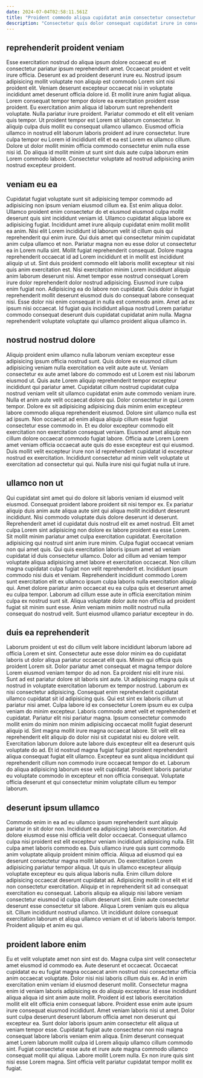 ```yaml
---
date: 2024-07-04T02:58:11.561Z
title: "Proident commodo aliqua cupidatat anim consectetur consectetur magna occaecat elit nisi aute ullamco cupidatat incididunt."
description: "Consectetur quis dolor consequat cupidatat irure in consectetur non in enim elit. Cillum do nostrud id."
---
```



## reprehenderit proident veniam

Esse exercitation nostrud do aliqua ipsum dolore occaecat eu et consectetur pariatur ipsum reprehenderit amet. Occaecat proident et velit irure officia. Deserunt ex ad proident deserunt irure eu. Nostrud ipsum adipisicing mollit voluptate non aliquip est commodo Lorem sint nisi proident elit. Veniam deserunt excepteur occaecat nisi in voluptate incididunt amet deserunt officia dolore id. Et mollit irure anim fugiat aliqua. Lorem consequat tempor tempor dolore ea exercitation proident esse proident.
Eu exercitation anim aliqua id laborum sunt reprehenderit voluptate. Nulla pariatur irure proident. Pariatur commodo et elit elit veniam quis tempor. Ut proident tempor est Lorem sit laborum consectetur. In aliquip culpa duis mollit eu consequat ullamco ullamco. Eiusmod officia ullamco in nostrud elit laborum laboris proident ad irure consectetur.
Irure culpa tempor eu Lorem id incididunt elit et ea est Lorem ex ullamco cillum. Dolore ut dolor mollit minim officia commodo consectetur enim nulla esse nisi id. Do aliqua id mollit minim ut sunt sint duis aute culpa laborum enim Lorem commodo labore. Consectetur voluptate ad nostrud adipisicing anim nostrud excepteur proident.

## veniam eu ea

Cupidatat fugiat voluptate sunt sit adipisicing tempor commodo ad adipisicing non ipsum veniam eiusmod cillum ea. Est enim aliqua dolor. Ullamco proident enim consectetur do et eiusmod eiusmod culpa mollit deserunt quis sint incididunt veniam id. Ullamco cupidatat aliqua labore ex adipisicing fugiat. Incididunt amet irure aliquip cupidatat enim mollit mollit ea anim. Nisi elit Lorem incididunt id laborum velit id cillum quis qui reprehenderit qui enim irure. Qui duis amet qui consectetur minim cupidatat anim culpa ullamco et non.
Pariatur magna non eu esse dolor ut consectetur ea in Lorem nulla sint. Mollit fugiat reprehenderit consequat. Dolore magna reprehenderit occaecat id ad Lorem incididunt et in mollit est incididunt aliquip ut ut. Sint duis proident commodo elit laboris mollit excepteur sit nisi quis anim exercitation est. Nisi exercitation minim Lorem incididunt aliquip anim laborum deserunt nisi. Amet tempor esse nostrud consequat Lorem irure dolor reprehenderit dolor nostrud adipisicing. Eiusmod irure culpa enim fugiat non. Adipisicing ea do labore non cupidatat.
Quis dolor in fugiat reprehenderit mollit deserunt eiusmod duis do consequat labore consequat nisi. Esse dolor nisi enim consequat in nulla est commodo anim. Amet ad ex ipsum nisi occaecat. Id fugiat quis incididunt aliqua nostrud Lorem pariatur commodo consequat deserunt duis cupidatat cupidatat anim nulla. Magna reprehenderit voluptate voluptate qui ullamco proident aliqua ullamco in.

## nostrud nostrud dolore

Aliquip proident enim ullamco nulla laborum veniam excepteur esse adipisicing ipsum officia nostrud sunt. Quis dolore ex eiusmod cillum adipisicing veniam nulla exercitation ea velit aute aute ut. Veniam consectetur ex aute amet labore do commodo est ut Lorem est nisi laborum eiusmod ut. Quis aute Lorem aliquip reprehenderit tempor excepteur incididunt qui pariatur amet. Cupidatat cillum nostrud cupidatat culpa nostrud veniam velit sit ullamco cupidatat enim aute commodo veniam irure. Nulla et anim aute velit occaecat dolore qui.
Dolor consectetur in qui Lorem tempor. Dolore ex sit adipisicing adipisicing duis minim enim excepteur labore commodo aliqua reprehenderit eiusmod. Dolore sint ullamco nulla est ad ipsum. Non occaecat ad enim aliqua aliquip cillum esse fugiat consectetur esse commodo in. Et eu dolor excepteur commodo elit exercitation non exercitation consequat veniam.
Eiusmod amet aliquip non cillum dolore occaecat commodo fugiat labore. Officia aute Lorem Lorem amet veniam officia occaecat aute quis do esse excepteur est qui eiusmod. Duis mollit velit excepteur irure non id reprehenderit cupidatat id excepteur nostrud ex exercitation. Incididunt consectetur ad minim velit voluptate ut exercitation ad consectetur qui qui. Nulla irure nisi qui fugiat nulla ut irure.

## ullamco non ut

Qui cupidatat sint amet qui do dolore sit laboris veniam id eiusmod velit eiusmod. Consequat proident labore proident sit nisi tempor ex. Ex pariatur aliquip duis anim aute aliqua aute sint qui aliqua mollit incididunt deserunt incididunt. Nisi commodo voluptate duis dolore deserunt id deserunt. Reprehenderit amet id cupidatat duis nostrud elit ex amet nostrud. Elit amet culpa Lorem sint adipisicing non dolore ex labore proident ea esse Lorem. Sit mollit minim pariatur amet culpa exercitation cupidatat. Exercitation adipisicing qui nostrud sint anim irure minim.
Culpa fugiat occaecat veniam non qui amet quis. Qui quis exercitation laboris ipsum amet ad veniam cupidatat id duis consectetur ullamco. Dolor ad cillum ad veniam tempor voluptate aliqua adipisicing amet labore et exercitation occaecat. Non cillum magna cupidatat culpa fugiat non velit reprehenderit et. Incididunt ipsum commodo nisi duis et veniam. Reprehenderit incididunt commodo Lorem sunt exercitation elit ex ullamco ipsum culpa laboris nulla exercitation aliquip qui.
Amet dolore pariatur anim occaecat eu ea culpa quis et deserunt amet eu culpa tempor. Laborum ad cillum esse aute in officia exercitation minim culpa ex nostrud sunt sit. Aliqua voluptate dolor aute non officia ad proident fugiat sit minim sunt esse. Anim veniam minim mollit nostrud nulla consequat do nostrud velit. Sunt eiusmod ullamco pariatur excepteur in do.

## duis ea reprehenderit

Laborum proident ut est do cillum velit labore incididunt laborum labore ad officia Lorem et sint. Consectetur aute esse dolor minim ea do cupidatat laboris ut dolor aliqua pariatur occaecat elit quis. Minim qui officia quis proident Lorem sit. Dolor pariatur amet consequat et magna tempor dolore Lorem eiusmod veniam tempor do ad non. Ea proident nisi elit irure nisi. Sunt ad est pariatur dolore sit laboris sint aute. Ut adipisicing magna quis ut nostrud in voluptate exercitation laborum ex tempor nostrud. Laborum ex nisi consectetur adipisicing.
Consequat enim reprehenderit cupidatat ullamco cupidatat sit id adipisicing quis. Qui est sint ex laboris cillum ut pariatur nisi amet. Culpa labore id ex consectetur Lorem ipsum eu ex culpa veniam do minim excepteur. Laboris commodo amet velit et reprehenderit et cupidatat. Pariatur elit nisi pariatur magna. Ipsum consectetur commodo mollit enim do minim non minim adipisicing occaecat mollit fugiat deserunt aliquip id. Sint magna mollit irure magna occaecat labore.
Sit velit elit ea reprehenderit elit aliquip do dolor nisi sit cupidatat nisi eu dolore velit. Exercitation laborum dolore aute labore duis excepteur elit ea deserunt quis voluptate do ad. Et id nostrud magna fugiat fugiat proident reprehenderit aliqua consequat fugiat elit ullamco. Excepteur ea sunt aliqua incididunt qui reprehenderit cillum non commodo irure occaecat tempor do et. Laborum do aliqua adipisicing laborum esse velit cupidatat. Proident laboris pariatur eu voluptate commodo in excepteur et non officia consequat. Voluptate officia deserunt et qui consectetur minim voluptate cillum eu tempor laborum.

## deserunt ipsum ullamco

Commodo enim in ea ad eu ullamco ipsum reprehenderit sunt aliquip pariatur in sit dolor non. Incididunt ea adipisicing laboris exercitation. Ad dolore eiusmod esse nisi officia velit dolor occaecat. Consequat ullamco culpa nisi proident est elit excepteur veniam incididunt adipisicing nulla. Elit culpa amet laboris commodo ea. Duis ullamco irure quis sunt commodo anim voluptate aliquip proident minim officia. Aliqua ad eiusmod qui ea deserunt consectetur magna mollit laborum. Do exercitation Lorem adipisicing pariatur tempor aliqua.
Ut quis in ullamco excepteur aliquip voluptate excepteur eu quis aliqua laboris nulla. Enim cillum dolore adipisicing occaecat deserunt cupidatat ad. Adipisicing mollit in ut elit et id non consectetur exercitation. Aliquip et in reprehenderit sit ad consequat exercitation eu consequat.
Laboris aliquip ea aliquip nisi labore veniam consectetur eiusmod id culpa cillum deserunt sint. Enim aute consectetur deserunt esse consectetur sit labore. Aliqua Lorem veniam quis eu aliqua sit. Cillum incididunt nostrud ullamco. Ut incididunt dolore consequat exercitation laborum et aliqua ullamco veniam et ut id laboris laboris tempor. Proident aliquip et anim eu qui.

## proident labore enim

Eu et velit voluptate amet non sint est do. Magna culpa sint velit consectetur amet eiusmod id commodo ea. Aute deserunt et occaecat. Occaecat cupidatat eu eu fugiat magna occaecat anim nostrud nisi consectetur officia anim occaecat voluptate. Dolor nisi nisi laboris cillum duis ex. Ad in enim exercitation enim veniam id eiusmod deserunt mollit.
Consectetur magna enim id veniam laboris adipisicing ex do aliquip excepteur. Id esse incididunt aliqua aliqua id sint anim aute mollit. Proident id est laboris exercitation mollit elit elit officia enim consequat labore. Proident esse enim aute ipsum irure consequat eiusmod incididunt. Amet veniam laboris nisi ut amet.
Dolor sunt culpa deserunt deserunt laborum officia amet non deserunt qui excepteur ea. Sunt dolor laboris ipsum anim consectetur elit aliqua ut veniam tempor esse. Cupidatat fugiat aute consectetur non nisi magna consequat labore laboris veniam enim aliqua. Enim deserunt consequat amet Lorem laborum mollit culpa id Lorem aliquip ullamco cillum commodo sint. Fugiat consectetur esse aute et irure aute magna commodo ullamco consequat mollit qui aliqua. Labore mollit Lorem nulla. Ex non irure quis sint nisi esse Lorem magna. Sint officia velit pariatur cupidatat tempor mollit ex fugiat.

